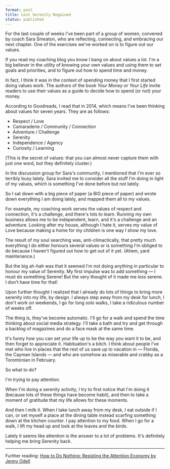 ```yaml
---
format: post
title: Lost Serenity Regained
status: published
---
```


For the last couple of weeks I've been part of a group of women, convened by coach Sara Smeaton, who are reflecting, connecting, and embracing our next chapter. One of the exercises we've worked on is to figure out our values.

If you read my coaching blog you know I bang on about values a lot. I'm a big believer in the utility of knowing your own values and using them to set goals and priorities, and to figure out how to spend time and money.

In fact, I think it was in the context of spending money that I first started doing values work. The authors of the book *Your Money or Your Life* invite readers to use their values as a guide to decide how to spend (or not) your money. 

According to Goodreads, I read that in 2014, which means I've been thinking about values for seven years. They are as follows:

- Respect / Love 
- Camaraderie / Community / Connection
- Adventure / Challenge 
- Serenity 
- Independence / Agency
- Curiosity / Learning

(This is the secret of values: that you can almost never capture them with just one word, but they definitely cluster.)

In the discussion group for Sara's community, I mentioned that I'm ever so terribly busy lately. Sara invited me to consider all the stuff I'm doing in light of my values, which is something I've done before but not lately.

So I sat down with a big piece of paper (a BIG piece of paper) and wrote down everything I am doing lately, and mapped them all to my values.

For example, my coaching work serves the values of respect and connection, it's a challenge, and there's lots to learn. Running my own business allows me to be independent, learn, and it's a challenge and an adventure. Looking after my house, although I hate it, serves my value of Love because making a home for my children is one way I show my love.

The result of my soul searching was, anti-climactically, that pretty much everything I do either honours several values or is something I'm obliged to do because I haven't figured out how to get out of it yet. (Ahem, yard maintenance.) 

But the big ah-hah was that it seemed I'm not doing anything in particular to honour my value of Serenity. My first impulse was to add something — I must do something Serene! But the very thought of it made me *less* serene. I don't have time for that!

Upon further thought I realized that I already do lots of things to bring more serenity into my life, by design. I always step away from my desk for lunch, I don't work on weekends, I go for long solo walks, I take a ridiculous number of weeks off.

The thing is, they've become automatic. I'll go for a walk and spend the time thinking about social media strategy. I'll take a bath and try and get through a backlog of magazines and do a face mask at the same time.

It's funny how you can set your life up to be the way you want it to be, and then forget to appreciate it. Habituation's a bitch. I think about people I've met who live in places that the rest of us save up to vacation in — Florida, the Cayman Islands — and who are somehow as miserable and crabby as a Torontonian in February.

So what to do? 

I'm trying to pay attention. 

When I'm doing a serenity activity, I try to first notice that I'm doing it (because lots of these things have become habit), and then to take a moment of gratitude that my life allows for these moments. 

And then I milk it. When I take lunch away from my desk, I eat outside if I can, or set myself a place at the dining table instead scarfing something down at the kitchen counter. I pay attention to my food. When I go for a walk, I lift my head up and look at the leaves and the birds.

Lately it seems like attention is the answer to a lot of problems. It's definitely helping me bring Serenity back.

---

Further reading: [How to Do Nothing: Resisting the Attention Economy by Jenny Odell](https://app.thestorygraph.com/books/94ecd827-f0e4-4876-9db5-40c414e039cc)
